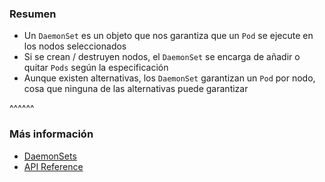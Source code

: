 ### Resumen

* Un `DaemonSet` es un objeto que nos garantiza que un `Pod` se ejecute en los
  nodos seleccionados
* Si se crean / destruyen nodos, el `DaemonSet` se encarga de añadir o quitar 
  `Pods` según la especificación
* Aunque existen alternativas, los `DaemonSet` garantizan un `Pod` por nodo, cosa
  que ninguna de las alternativas puede garantizar

^^^^^^

### Más información

* [DaemonSets](https://kubernetes.io/docs/concepts/workloads/controllers/daemonset/#taints-and-tolerations)
* [API Reference](https://kubernetes.io/docs/reference/kubernetes-api/workload-resources/daemon-set-v1/)
